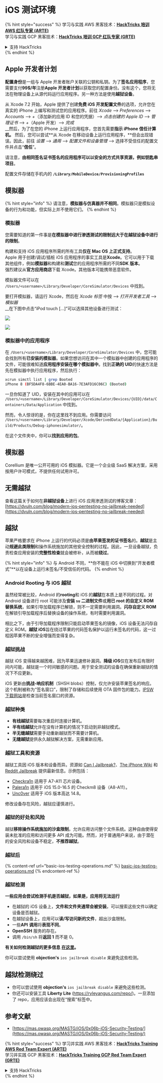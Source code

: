 # iOS 测试环境

{% hint style="success" %}
学习与实践 AWS 黑客技术：<img src="../../.gitbook/assets/arte.png" alt="" data-size="line">[**HackTricks 培训 AWS 红队专家 (ARTE)**](https://training.hacktricks.xyz/courses/arte)<img src="../../.gitbook/assets/arte.png" alt="" data-size="line">\
学习与实践 GCP 黑客技术：<img src="../../.gitbook/assets/grte.png" alt="" data-size="line">[**HackTricks 培训 GCP 红队专家 (GRTE)**<img src="../../.gitbook/assets/grte.png" alt="" data-size="line">](https://training.hacktricks.xyz/courses/grte)

<details>

<summary>支持 HackTricks</summary>

* 查看 [**订阅计划**](https://github.com/sponsors/carlospolop)!
* **加入** 💬 [**Discord 群组**](https://discord.gg/hRep4RUj7f) 或 [**Telegram 群组**](https://t.me/peass) 或 **在 Twitter 上关注** 🐦 [**@hacktricks\_live**](https://twitter.com/hacktricks\_live)**.**
* **通过向** [**HackTricks**](https://github.com/carlospolop/hacktricks) 和 [**HackTricks Cloud**](https://github.com/carlospolop/hacktricks-cloud) GitHub 仓库提交 PR 分享黑客技巧。

</details>
{% endhint %}

## Apple 开发者计划

**配置身份**是一组与 Apple 开发者账户关联的公钥和私钥。为了**签名应用程序**，您需要支付**99$/年**注册**Apple 开发者计划**以获取您的配置身份。没有这个，您将无法在物理设备上从源代码运行应用程序。另一种方法是使用**越狱设备**。

从 Xcode 7.2 开始，Apple 提供了创建**免费 iOS 开发配置文件**的选项，允许您在真实的 iPhone 上编写和测试您的应用程序。前往 _Xcode_ --> _Preferences_ --> _Accounts_ --> _+_（添加新的应用 ID 和您的凭据）--> _点击创建的 Apple ID_ --> _管理证书_ --> _+_（Apple 开发）--> _完成_\
\_\_然后，为了在您的 iPhone 上运行应用程序，您首先需要**指示 iPhone 信任计算机。** 然后，您可以尝试**从 Xcode 在移动设备上运行应用程序，**但会出现错误。因此，前往 _设置_ --> _通用_ --> _配置文件和设备管理_ --> 选择不受信任的配置文件并点击“**信任**”。

请注意，**由相同签名证书签名的应用程序可以以安全的方式共享资源，例如钥匙串项目**。

配置文件存储在手机内的 **`/Library/MobileDevice/ProvisioningProfiles`**

## **模拟器**

{% hint style="info" %}
请注意，**模拟器与仿真器并不相同**。模拟器只是模拟设备的行为和功能，但实际上并不使用它们。
{% endhint %}

### **模拟器**

您需要知道的第一件事是**在模拟器中进行渗透测试的限制远大于在越狱设备中进行的限制**。

构建和支持 iOS 应用程序所需的所有工具**仅在 Mac OS 上正式支持**。\
Apple 用于创建/调试/插桩 iOS 应用程序的事实工具是**Xcode**。它可以用于下载其他组件，例如**模拟器**和构建和**测试**您的应用程序所需的不同**SDK** **版本**。\
强烈建议从**官方应用商店**下载 Xcode。其他版本可能携带恶意软件。

模拟器文件可以在 `/Users/<username>/Library/Developer/CoreSimulator/Devices` 中找到。

要打开模拟器，请运行 Xcode，然后在 _Xcode 标签_ 中按 --> _打开开发者工具_ --> _模拟器_\
\_\_在下图中点击“iPod touch \[...\]”可以选择其他设备进行测试：

![](<../../.gitbook/assets/image (270).png>)

![](<../../.gitbook/assets/image (520).png>)

### 模拟器中的应用程序

在 `/Users/<username>/Library/Developer/CoreSimulator/Devices` 中，您可能会找到所有**已安装的模拟器**。如果您想访问在其中一个模拟器中创建的应用程序的文件，可能很难知道**应用程序安装在哪个模拟器中**。找到**正确的 UID**的快速方法是先在模拟器中执行应用程序，然后执行：
```bash
xcrun simctl list | grep Booted
iPhone 8 (BF5DA4F8-6BBE-4EA0-BA16-7E3AFD16C06C) (Booted)
```
一旦你知道了 UID，安装在其中的应用可以在 `/Users/<username>/Library/Developer/CoreSimulator/Devices/{UID}/data/Containers/Data/Application` 中找到。

然而，令人惊讶的是，你在这里找不到应用。你需要访问 `/Users/<username>/Library/Developer/Xcode/DerivedData/{Application}/Build/Products/Debug-iphonesimulator/`。

在这个文件夹中，你可以**找到应用的包**。

## 模拟器

Corellium 是唯一公开可用的 iOS 模拟器。它是一个企业级 SaaS 解决方案，采用按用户许可模式，不提供任何试用许可。

## 无需越狱

查看这篇关于如何在**非越狱设备**上进行 iOS 应用渗透测试的博客文章：[https://dvuln.com/blog/modern-ios-pentesting-no-jailbreak-needed](https://dvuln.com/blog/modern-ios-pentesting-no-jailbreak-needed)

## 越狱

苹果严格要求在 iPhone 上运行的代码必须是**由苹果签发的证书签名**的。**越狱**是主动**规避此类限制**和操作系统施加的其他安全控制的过程。因此，一旦设备越狱，负责检查应用安装的**完整性检查**就会被修补，从而被**绕过**。

{% hint style="info" %}
与 Android 不同，**你不能在 iOS 中切换到“开发者模式”**以在设备上运行未签名/不受信任的代码。
{% endhint %}

### Android Rooting 与 iOS 越狱

虽然经常被比较，Android 的**rooting**和 iOS 的**越狱**在本质上是不同的过程。对 Android 设备进行 root 可能涉及**安装 `su` 二进制文件**或**用已 root 的自定义 ROM 替换系统**，如果引导加载程序已解锁，则不一定需要利用漏洞。**闪存自定义 ROM**在解锁引导加载程序后替换设备的操作系统，有时需要利用漏洞。

相比之下，由于引导加载程序限制只能启动苹果签名的镜像，iOS 设备无法闪存自定义 ROM。**越狱 iOS**旨在绕过苹果的代码签名保护以运行未签名的代码，这一过程因苹果不断的安全增强而变得复杂。

### 越狱挑战

越狱 iOS 变得越来越困难，因为苹果迅速修补漏洞。**降级 iOS**仅在发布后有限时间内可能，越狱是一个时间敏感的问题。用于安全测试的设备在确保重新越狱的情况下不应更新。

iOS 更新由**挑战-响应机制**（SHSH blobs）控制，仅允许安装苹果签名的响应。这个机制被称为“签名窗口”，限制了存储和后续使用 OTA 固件包的能力。[IPSW 下载网站](https://ipsw.me)是检查当前签名窗口的资源。

### 越狱种类

* **有线越狱**需要每次重启时连接计算机。
* **半有线越狱**允许在没有计算机的情况下启动到非越狱模式。
* **半无缝越狱**需要手动重新越狱而不需要计算机。
* **无缝越狱**提供永久越狱解决方案，无需重新应用。

### 越狱工具和资源

越狱工具因 iOS 版本和设备而异。资源如 [Can I Jailbreak?](https://canijailbreak.com)、[The iPhone Wiki](https://www.theiphonewiki.com) 和 [Reddit Jailbreak](https://www.reddit.com/r/jailbreak/) 提供最新信息。示例包括：

* [Checkra1n](https://checkra.in/) 适用于 A7-A11 芯片设备。
* [Palera1n](https://palera.in/) 适用于 iOS 15.0-16.5 的 Checkm8 设备（A8-A11）。
* [Unc0ver](https://unc0ver.dev/) 适用于 iOS 版本高达 14.8。

修改设备存在风险，越狱应谨慎进行。

### 越狱的好处和风险

越狱**移除操作系统施加的沙盒限制**，允许应用访问整个文件系统。这种自由使得安装未批准的应用和访问更多 API 成为可能。然而，对于普通用户来说，由于潜在的安全风险和设备不稳定，**不推荐越狱**。

### **越狱后**

{% content-ref url="basic-ios-testing-operations.md" %}
[basic-ios-testing-operations.md](basic-ios-testing-operations.md)
{% endcontent-ref %}

### **越狱检测**

**一些应用会尝试检测手机是否越狱，如果是，应用将无法运行**

* 在越狱的 iOS 设备上，**文件和文件夹通常会被安装**，可以搜索这些文件以确定设备是否越狱。
* 在越狱设备上，应用可以**读/写访问新的文件**，超出沙盒限制。
* 一些**API** **调用**将**表现不同**。
* **OpenSSH** 服务的存在。
* 调用 `/bin/sh` 将**返回 1** 而不是 0。

**有关如何检测越狱的更多信息** [**在这里**](https://www.trustwave.com/en-us/resources/blogs/spiderlabs-blog/jailbreak-detection-methods/)**。**

你可以尝试使用 **objection's** `ios jailbreak disable` 来避免这些检测。

## **越狱检测绕过**

* 你可以尝试使用 **objection's** `ios jailbreak disable` 来避免这些检测。
* 你还可以安装工具 **Liberty Lite** (https://ryleyangus.com/repo/)。一旦添加了 repo，应用应该会出现在“搜索”标签中。

## 参考文献

* [https://mas.owasp.org/MASTG/iOS/0x06b-iOS-Security-Testing/](https://mas.owasp.org/MASTG/iOS/0x06b-iOS-Security-Testing/)

{% hint style="success" %}
学习并实践 AWS 黑客技术：<img src="../../.gitbook/assets/arte.png" alt="" data-size="line">[**HackTricks Training AWS Red Team Expert (ARTE)**](https://training.hacktricks.xyz/courses/arte)<img src="../../.gitbook/assets/arte.png" alt="" data-size="line">\
学习并实践 GCP 黑客技术：<img src="../../.gitbook/assets/grte.png" alt="" data-size="line">[**HackTricks Training GCP Red Team Expert (GRTE)**<img src="../../.gitbook/assets/grte.png" alt="" data-size="line">](https://training.hacktricks.xyz/courses/grte)

<details>

<summary>支持 HackTricks</summary>

* 查看 [**订阅计划**](https://github.com/sponsors/carlospolop)!
* **加入** 💬 [**Discord 群组**](https://discord.gg/hRep4RUj7f) 或 [**电报群组**](https://t.me/peass) 或 **在 Twitter 上关注** 🐦 [**@hacktricks\_live**](https://twitter.com/hacktricks\_live)**.**
* **通过向** [**HackTricks**](https://github.com/carlospolop/hacktricks) 和 [**HackTricks Cloud**](https://github.com/carlospolop/hacktricks-cloud) github 仓库提交 PR 来分享黑客技巧。

</details>
{% endhint %}

